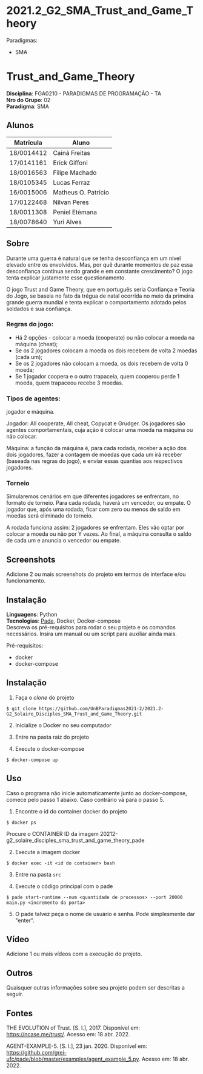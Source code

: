 # 2021.2_G2_SMA_Trust_and_Game_Theory

Paradigmas:
 - SMA

# Trust_and_Game_Theory

**Disciplina**: FGA0210 - PARADIGMAS DE PROGRAMAÇÃO - TA <br>
**Nro do Grupo**: 02<br>
**Paradigma**: SMA<br>

## Alunos
|  Matrícula | Aluno          |
| ---------- | -------------- |
| 18/0014412 |  Cainã Freitas |
| 17/0141161 |  Erick Giffoni |
| 18/0016563 |  Filipe Machado |
| 18/0105345 |  Lucas Ferraz  |
| 16/0015006 |  Matheus O. Patrício |
| 17/0122468 |  Nilvan Peres |
| 18/0011308 |  Peniel Etèmana |
| 18/0078640 |  Yuri Alves |

## Sobre 
Durante uma guerra é natural que se tenha desconfiança em um nível elevado entre os envolvidos. Mas, por quê durante momentos de paz essa desconfiança continua sendo grande e em constante crescimento? O jogo tenta explicar justamente esse questionamento.

O jogo Trust and Game Theory, que em português seria Confiança e Teoria do Jogo, se baseia no fato da trégua de natal ocorrida no meio da primeira grande guerra mundial e tenta explicar o comportamento adotado pelos soldados e sua confiança. 

### Regras do jogo: 
- Há 2 opções - colocar a moeda (cooperate) ou não colocar a moeda na máquina (cheat);
- Se os 2 jogadores colocam a moeda os dois recebem de volta 2 moedas (cada um);
- Se os 2 jogadores não colocam a moeda, os dois recebem de volta 0 moeda;
- Se 1 jogador coopera e o outro trapaceia, quem cooperou perde 1 moeda, quem trapaceou recebe 3 moedas.

### Tipos de agentes: 

jogador e máquina.

Jogador: All cooperate, All cheat, Copycat e Grudger.
Os jogadores são agentes comportamentais, cuja ação é colocar uma moeda na máquina ou não colocar.

Máquina: a função da máquina é, para cada rodada, receber a ação dos dois jogadores, fazer a contagem de moedas que cada um irá receber (baseada nas regras do jogo), e enviar essas quantias aos respectivos jogadores.

### Torneio

Simularemos cenários em que diferentes jogadores se enfrentam, no formato de torneio. Para cada rodada, haverá um vencedor, ou empate. O jogador que, após uma rodada, ficar com zero ou menos de saldo em moedas será eliminado do torneio.

A rodada funciona assim: 2 jogadores se enfrentam. Eles vão optar por colocar a moeda ou não por Y vezes. Ao final, a máquina consulta o saldo de cada um e anuncia o vencedor ou empate.

## Screenshots
Adicione 2 ou mais screenshots do projeto em termos de interface e/ou funcionamento.

## Instalação 
**Linguagens**: Python<br>
**Tecnologias**: [Pade](https://github.com/grei-ufc/pade), Docker, Docker-compose<br>
Descreva os pré-requisitos para rodar o seu projeto e os comandos necessários.
Insira um manual ou um script para auxiliar ainda mais.

Pré-requisitos:

- docker
- docker-compose

## Instalação

1. Faça o *clone* do projeto

```$ git clone https://github.com/UnBParadigmas2021-2/2021.2-G2_Solaire_Disciples_SMA_Trust_and_Game_Theory.git```

2. Inicialize o Docker no seu computador

3. Entre na pasta raiz do projeto

4. Execute o docker-compose

```$ docker-compose up```


## Uso

Caso o programa não inicie automaticamente junto ao docker-compose, comece pelo
passo 1 abaixo. Caso contrário vá para o passo 5.

1. Encontre o id do container docker do projeto

```$ docker ps```

Procure o CONTAINER ID da imagem 20212-g2_solaire_disciples_sma_trust_and_game_theory_pade


2. Execute a imagem docker

```$ docker exec -it <id do container> bash```


3. Entre na pasta `src`


4. Execute o código principal com o pade

```$ pade start-runtime --num <quantidade de processos> --port 20000 main.py <incremento da porta>```

5. O pade talvez peça o nome de usuário e senha. Pode simplesmente dar "enter".


## Vídeo
Adicione 1 ou mais vídeos com a execução do projeto.

## Outros 
Quaisquer outras informações sobre seu projeto podem ser descritas a seguir.

## Fontes

THE EVOLUTION of Trust. [S. l.], 2017. Disponível em: https://ncase.me/trust/. Acesso em: 18 abr. 2022.

AGENT-EXAMPLE-5. [S. l.], 23 jan. 2020. Disponível em: https://github.com/grei-ufc/pade/blob/master/examples/agent_example_5.py. Acesso em: 18 abr. 2022.